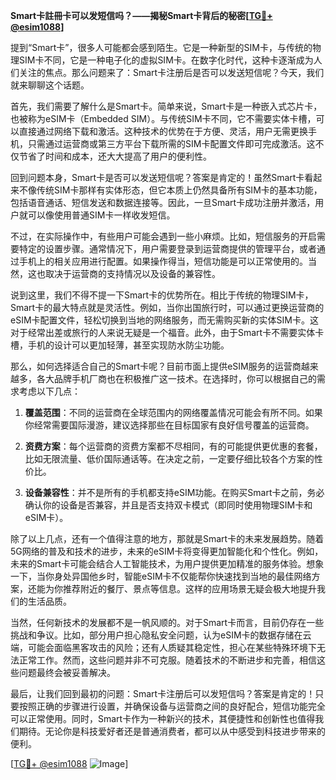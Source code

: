 **Smart卡註冊卡可以发短信吗？——揭秘Smart卡背后的秘密[[TG💪+ @esim1088](https://t.me/s/esim1088)]**

提到“Smart卡”，很多人可能都会感到陌生。它是一种新型的SIM卡，与传统的物理SIM卡不同，它是一种电子化的虚拟SIM卡。在数字化时代，这种卡逐渐成为人们关注的焦点。那么问题来了：Smart卡注册后是否可以发送短信呢？今天，我们就来聊聊这个话题。

首先，我们需要了解什么是Smart卡。简单来说，Smart卡是一种嵌入式芯片卡，也被称为eSIM卡（Embedded SIM）。与传统SIM卡不同，它不需要实体卡槽，可以直接通过网络下载和激活。这种技术的优势在于方便、灵活，用户无需更换手机，只需通过运营商或第三方平台下载所需的SIM卡配置文件即可完成激活。这不仅节省了时间和成本，还大大提高了用户的便利性。

回到问题本身，Smart卡是否可以发送短信呢？答案是肯定的！虽然Smart卡看起来不像传统SIM卡那样有实体形态，但它本质上仍然具备所有SIM卡的基本功能，包括语音通话、短信发送和数据连接等。因此，一旦Smart卡成功注册并激活，用户就可以像使用普通SIM卡一样收发短信。

不过，在实际操作中，有些用户可能会遇到一些小麻烦。比如，短信服务的开启需要特定的设置步骤。通常情况下，用户需要登录到运营商提供的管理平台，或者通过手机上的相关应用进行配置。如果操作得当，短信功能是可以正常使用的。当然，这也取决于运营商的支持情况以及设备的兼容性。

说到这里，我们不得不提一下Smart卡的优势所在。相比于传统的物理SIM卡，Smart卡的最大特点就是灵活性。例如，当你出国旅行时，可以通过更换运营商的eSIM卡配置文件，轻松切换到当地的网络服务，而无需购买新的实体SIM卡。这对于经常出差或旅行的人来说无疑是一个福音。此外，由于Smart卡不需要实体卡槽，手机的设计可以更加轻薄，甚至实现防水防尘功能。

那么，如何选择适合自己的Smart卡呢？目前市面上提供eSIM服务的运营商越来越多，各大品牌手机厂商也在积极推广这一技术。在选择时，你可以根据自己的需求考虑以下几点：

1. **覆盖范围**：不同的运营商在全球范围内的网络覆盖情况可能会有所不同。如果你经常需要国际漫游，建议选择那些在目标国家有良好信号覆盖的运营商。
   
2. **资费方案**：每个运营商的资费方案都不尽相同，有的可能提供更优惠的套餐，比如无限流量、低价国际通话等。在决定之前，一定要仔细比较各个方案的性价比。

3. **设备兼容性**：并不是所有的手机都支持eSIM功能。在购买Smart卡之前，务必确认你的设备是否兼容，并且是否支持双卡模式（即同时使用物理SIM卡和eSIM卡）。

除了以上几点，还有一个值得注意的地方，那就是Smart卡的未来发展趋势。随着5G网络的普及和技术的进步，未来的eSIM卡将变得更加智能化和个性化。例如，未来的Smart卡可能会结合人工智能技术，为用户提供更加精准的服务体验。想象一下，当你身处异国他乡时，智能eSIM卡不仅能帮你快速找到当地的最佳网络方案，还能为你推荐附近的餐厅、景点等信息。这样的应用场景无疑会极大地提升我们的生活品质。

当然，任何新技术的发展都不是一帆风顺的。对于Smart卡而言，目前仍存在一些挑战和争议。比如，部分用户担心隐私安全问题，认为eSIM卡的数据存储在云端，可能会面临黑客攻击的风险；还有人质疑其稳定性，担心在某些特殊环境下无法正常工作。然而，这些问题并非不可克服。随着技术的不断进步和完善，相信这些问题最终会被妥善解决。

最后，让我们回到最初的问题：Smart卡注册后可以发短信吗？答案是肯定的！只要按照正确的步骤进行设置，并确保设备与运营商之间的良好配合，短信功能完全可以正常使用。同时，Smart卡作为一种新兴的技术，其便捷性和创新性也值得我们期待。无论你是科技爱好者还是普通消费者，都可以从中感受到科技进步带来的便利。

[[TG💪+ @esim1088](https://t.me/s/esim1088) ![Image](https://i.postimg.cc/4NQfJmqS/Snipaste-2025-05-13-00-14-12.png)]